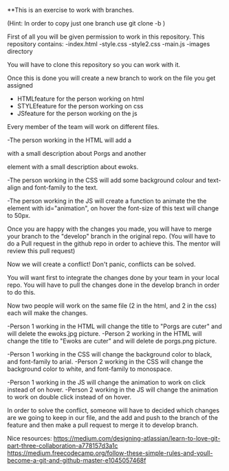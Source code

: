 **This is an exercise to work with branches.

(Hint: In order to copy just one branch use git clone -b <branch> <url>)

First of all you will be given permission to work in this repository.
This repository contains:
	-index.html
	-style.css
	-style2.css
	-main.js
	-images directory

You will have to clone this repository so you can work with it.

Once this is done you will create a new branch to work on the file you get assigned
- HTMLfeature for the person working on html
- STYLEfeature for the person working on css
- JSfeature for the person working on the js

Every member of the team will work on different files.

-The person working in the HTML will add a <p> with a small description about Porgs and another <p> element with a small description about ewoks.

-The person working in the CSS will add some background colour and text-align and font-family to the text.

-The person working in the JS will create a function to animate the the element with id="animation", on hover the font-size of this text will change to 50px.

Once you are happy with the changes you made, you will have to  merge your branch to the "develop" branch in the original repo.
(You will have to do a Pull request in the github repo in order to achieve this. The mentor will review this pull request)




Now we will create a conflict! Don't panic, conflicts can be solved.

You will want first to integrate the changes done by your team in your local repo.
You will have to pull the changes done in the develop branch in order to do this.

Now two people will work on the same file (2 in the html, and 2 in the css) each will make the changes.

-Person 1 working in the HTML will change the title to "Porgs are cuter" and will delete the ewoks.jpg picture.
-Person 2 working in the HTML will change the title to "Ewoks are cuter" and will delete de porgs.png picture.

-Person 1 working in the CSS will change the background color to black, and font-family to arial.
-Person 2 working in the CSS will change the background color to white, and font-family to monospace.

-Person 1 working in the JS will change the animation to work on click instead of on hover.
-Person 2 working in the JS will change the animation to work on double click instead of on hover.

In order to solve the conflict, someone will have to decided which changes are we going to keep in our file, and the add and push to the branch of the feature and then make a pull request to merge it to develop branch.


Nice resources:
https://medium.com/designing-atlassian/learn-to-love-git-part-three-collaboration-a778157d3a1c
https://medium.freecodecamp.org/follow-these-simple-rules-and-youll-become-a-git-and-github-master-e1045057468f



